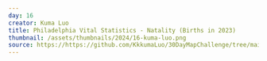 ```yaml
---
day: 16
creator: Kuma Luo
title: Philadelphia Vital Statistics - Natality (Births in 2023)
thumbnail: /assets/thumbnails/2024/16-kuma-luo.png
source: https://https://github.com/KkkumaLuo/30DayMapChallenge/tree/main
---
```


